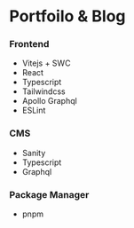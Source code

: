# Portfoilo & Blog 

### Frontend
- Vitejs + SWC
- React
- Typescript
- Tailwindcss
- Apollo Graphql
- ESLint

### CMS
- Sanity
- Typescript
- Graphql

### Package Manager
- pnpm
